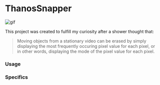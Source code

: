 # ThanosSnapper

![gif](https://github.com/ruke1ire/ThanosSnapper/blob/main/movie.gif "Thanos Snapper")

This project was created to fulfill my curiosity after a shower thought that:

> Moving objects from a stationary video can be erased by simply displaying the most frequently occuring pixel value for each pixel, or in other words, displaying the mode of the pixel value for each pixel.

### Usage


### Specifics


